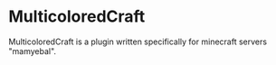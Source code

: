 # MulticoloredCraft
MulticoloredCraft is a plugin written specifically for minecraft servers "mamyebal".
